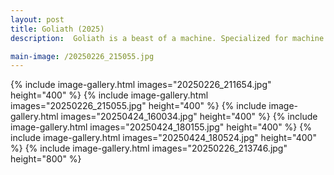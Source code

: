 ```yaml
---
layout: post
title: Goliath (2025)
description:  Goliath is a beast of a machine. Specialized for machine learning training and high performance computing, I built it from the ground up for training computer vision models and running local LLMs and VLMs. It boasts an industry standard server-grade Supermicro motherboard with an AMD EPYC 7052 32-core / 64-thread CPU, 256 GB of ECC DDR4 RAM, 5 TB of high speed NVME M.2 SSD storage, and an NVIDIA 3090 graphics card with 24GB of VRAM. Goliath can output a lot of heat and noise, so to keep it cool at quiet volumes I installed 4x 140mm inlet fans, 1x 140mm exhaust fan, and an AIO liquid cooler + radiator with 3x 120mm exhaust fans. It runs Ubuntu 24 and Windows 11 Pro and can be accessed remotely via remote desktop and a custom discord bot. It runs models like llama3, gemma3, gpt-oss, etc. usually hitting ~ >= 30 tokens/second in Ollama. From conception to final installations this project took about 3 months. The main delay was sourcing a GPU within my budget in the middle of the Nvidia 50 series launch window / tarrifs. When trying to come up with a name for the machine, I was inspired by the story of David and Goliath:

main-image: /20250226_215055.jpg
---
```


{% include image-gallery.html images="20250226_211654.jpg" height="400" %}
{% include image-gallery.html images="20250226_215055.jpg" height="400" %}
{% include image-gallery.html images="20250424_160034.jpg" height="400" %}
{% include image-gallery.html images="20250424_180155.jpg" height="400" %}
{% include image-gallery.html images="20250424_180524.jpg" height="400" %}
{% include image-gallery.html images="20250226_213746.jpg" height="800" %}

